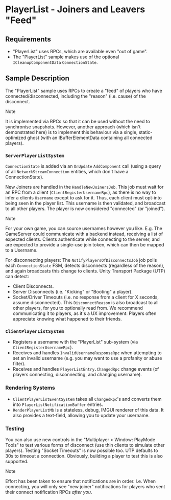 # PlayerList - Joiners and Leavers "Feed"

## Requirements
* "PlayerList" uses RPCs, which are available even "out of game".
* The "PlayerList" sample makes use of the optional `ICleanupComponentData` `ConnectionState`.

## Sample Description

The "PlayerList" sample uses RPCs to create a "feed" of players who have connected/disconnected, including the "reason" (i.e. cause) of the disconnect.

>[!NOTE]
> It is implemented via RPCs so that it can be used without the need to synchronise snapshots.
> However, another approach (which isn't demonstrated here) is to implement this behaviour via a single, static-optimized ghost (with an IBufferElementData containing all connected players).

### `ServerPlayerListSystem`
`ConnectionState` is added via an `OnUpdate` `AddComponent` call (using a query of all `NetworkStreamConnection` entities, which don't have a ConnectionState).

New Joiners are handled in the `HandleNewJoinersJob`. This job must wait for an RPC from a client (`ClientRegisterUsernameRpc`), as there is no way to infer a clients `Username` except to ask for it.
Thus, each client must opt-into being seen in the player list.
This username is then validated, and broadcast to all other players. The player is now considered "connected" (or "joined").

>[!NOTE]
> For your own game, you can source usernames however you like. 
> E.g. The GameServer could communicate with a backend instead, receiving a list of expected clients.
> Clients authenticate while connecting to the server, and are expected to provide a single-use join token, which can then be mapped to a Username.

For disconnecting players: The `NotifyPlayersOfDisconnectsJob` job polls each `ConnectionState` FSM, detects disconnects (regardless of the reason), and again broadcasts this change to clients.
Unity Transport Package (UTP) can detect:
* Client Disconnects.
* Server Disconnects (i.e. "Kicking" or "Booting" a player).
* Socket/Driver Timeouts (i.e. no response from a client for X seconds, assume disconnected).
This `DisconnectReason` is also broadcast to all other players, for you to optionally read from. We recommend communicating it to players, as it's a UX improvement: Players often appreciate knowing what happened to their friends.

### `ClientPlayerListSystem`
* Registers a username with the "PlayerList" sub-system (via `ClientRegisterUsernameRpc`).
* Receives and handles `InvalidUsernameResponseRpc` when attempting to set an invalid username (e.g. you may want to use a profanity or abuse filter).
* Receives and handles `PlayerListEntry.ChangedRpc` change events (of players connecting, disconnecting, and changing username).

### Rendering Systems
* `ClientPlayerListEventSystem` takes all `ChangedRpc`'s and converts them into `PlayerListNotificationBuffer` entries.
* `RenderPlayerListMb` is a stateless, debug, IMGUI renderer of this data. It also provides a text-field, allowing you to update your username.

### Testing
You can also use new controls in the "Multiplayer > Window: PlayMode Tools" to test various forms of disconnect (use thin clients to simulate other players).
Testing "Socket Timeouts" is now possible too. UTP defaults to 30s to timeout a connection.
Obviously, building a player to test this is also supported.

>[!NOTE]
> Effort has been taken to ensure that notifications are in order. I.e. When connecting, you will only see "new joiner" notifications for players who sent their connect notification RPCs _after you_.
